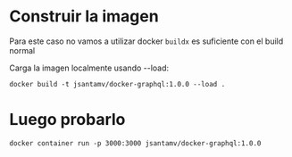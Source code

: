 # Construir la imagen

Para este caso no vamos a utilizar docker `buildx` es suficiente con el build normal

Carga la imagen localmente usando --load:

`docker build -t jsantamv/docker-graphql:1.0.0 --load .`

# Luego probarlo

`docker container run -p 3000:3000 jsantamv/docker-graphql:1.0.0`
